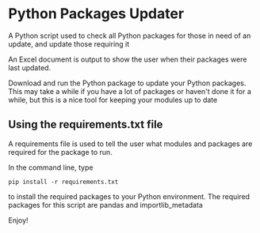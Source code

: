 # Python Packages Updater
A Python script used to check all Python packages for those in need of an update, and update those requiring it

An Excel document is output to show the user when their packages were last updated.

Download and run the Python package to update your Python packages. This may take a while if you have a lot of packages or haven't done it for a while, but this is a nice tool for keeping your modules up to date

## Using the requirements.txt file
A requirements file is used to tell the user what modules and packages are required for the package to run.

In the command line, type

```pip install -r requirements.txt```

to install the required packages to your Python environment.
The required packages for this script are pandas and importlib_metadata

Enjoy!